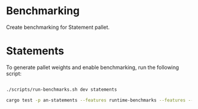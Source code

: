 # Benchmarking

Create benchmarking for Statement pallet.

# Statements

To generate pallet weights and enable benchmarking, run the following script:

```sh

./scripts/run-benchmarks.sh dev statements

cargo test -p an-statements --features runtime-benchmarks --features --all benchmarking
```
